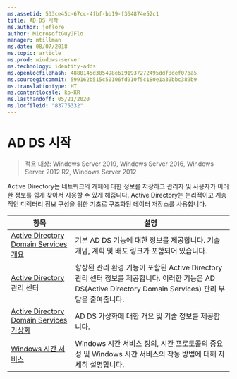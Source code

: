 ```yaml
---
ms.assetid: 533ce45c-67cc-4fbf-bb19-f364874e52c1
title: AD DS 시작
ms.author: joflore
author: MicrosoftGuyJFlo
manager: mtillman
ms.date: 08/07/2018
ms.topic: article
ms.prod: windows-server
ms.technology: identity-adds
ms.openlocfilehash: 4880145d385498e6191937272495ddf8def07ba5
ms.sourcegitcommit: 599162b515c50106fd910f5c180e1a30bbc389b9
ms.translationtype: HT
ms.contentlocale: ko-KR
ms.lasthandoff: 05/21/2020
ms.locfileid: "83775332"
---
```

# <a name="ad-ds-getting-started"></a>AD DS 시작

>적용 대상: Windows Server 2019, Windows Server 2016, Windows Server 2012 R2, Windows Server 2012

Active Directory는 네트워크의 개체에 대한 정보를 저장하고 관리자 및 사용자가 이러한 정보를 쉽게 찾아서 사용할 수 있게 해줍니다. Active Directory는 논리적이고 계층적인 디렉터리 정보 구성을 위한 기초로 구조화된 데이터 저장소를 사용합니다.  
  
| 항목 | 설명 |
| --------- | --------- |
| [Active Directory Domain Services 개요](../ad-ds/get-started/virtual-dc/Active-Directory-Domain-Services-Overview.md) | 기본 AD DS 기능에 대한 정보를 제공합니다. 기술 개념, 계획 및 배포 링크가 포함되어 있습니다.|
| [Active Directory 관리 센터](../ad-ds/get-started/adac/Active-Directory-Administrative-Center.md) | 향상된 관리 환경 기능이 포함된 Active Directory 관리 센터 정보를 제공합니다. 이러한 기능은 AD DS(Active Directory Domain Services) 관리 부담을 줄여줍니다.|
| [Active Directory Domain Services 가상화](../ad-ds/get-started/virtual-dc/Active-Directory-Domain-Services-Virtualization.md) | AD DS 가상화에 대한 개요 및 기술 정보를 제공합니다.|
| [Windows 시간 서비스](../../networking/windows-time-service/Windows-Time-Service.md) | Windows 시간 서비스 정의, 시간 프로토콜의 중요성 및 Windows 시간 서비스의 작동 방법에 대해 자세히 설명합니다.|
